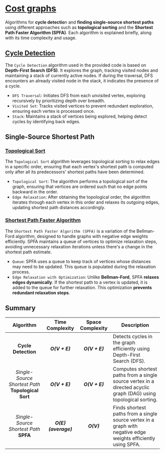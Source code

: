 # [Cost graphs](#summary)

Algorithms for **cycle detectio**n and **finding single-source shortest paths** using different approaches such as **topological sorting** and the **Shortest Path Faster Algorithm (SPFA)**. Each algorithm is explained briefly, along with its time complexity and usage.

## [Cycle Detection](https://en.wikipedia.org/wiki/Cycle_(graph_theory))

The `Cycle Detection` algorithm used in the provided code is based on **Depth-First Search (DFS)**. It explores the graph, tracking visited nodes and maintaining a stack of currently active nodes. If during the traversal, DFS encounters an already visited node in the stack, it indicates the presence of a cycle.

- `DFS Traversal`: Initiates DFS from each unvisited vertex, exploring recursively by prioritizing depth over breadth.
- `Visited Set`: Tracks visited vertices to prevent redundant exploration, ensuring each vertex is processed once.
- `Stack`: Maintains a stack of vertices being explored, helping detect cycles by identifying back edges.

## Single-Source Shortest Path

### [Topological Sort](https://en.wikipedia.org/wiki/Topological_sorting)

The `Topological Sort` algorithm leverages topological sorting to relax edges in a specific order, ensuring that each vertex's shortest path is computed only after all its predecessors' shortest paths have been determined.

- `Topological Sort`: The algorithm performs a topological sort of the graph, ensuring that vertices are ordered such that no edge points backward in the order.
- `Edge Relaxation`: After obtaining the topological order, the algorithm iterates through each vertex in this order and relaxes its outgoing edges, updating shortest path distances accordingly.

### [Shortest Path Faster Algorithm](https://en.wikipedia.org/wiki/Shortest_path_faster_algorithm)

The `Shortest Path Faster Algorithm (SPFA)` is a variation of the Bellman-Ford algorithm, designed to handle graphs with negative edge weights efficiently. SPFA maintains a queue of vertices to optimize relaxation steps, avoiding unnecessary relaxation iterations unless there's a change in the shortest path estimate.

- `Queue`: SPFA uses a queue to keep track of vertices whose distances may need to be updated. This queue is populated during the relaxation process.
- `Edge Relaxation with Optimization`: Unlike **Bellman-Ford**, SPFA **relaxes edges dynamically**. If the shortest path to a vertex is updated, it is added to the queue for further relaxation. This optimization **prevents redundant relaxation steps**.

## Summary

| Algorithm                                          | Time Complexity        | Space Complexity        | Description                                                                                                         |
|:--------------------------------------------------:|:----------------------:|:-----------------------:|--------------------------------------------------------------------------------------------------------------------|
| **Cycle Detection**                               | ***O(V + E)***             | ***O(V + E)***              | Detects cycles in the graph efficiently using Depth-First Search (DFS).                                             |
| *Single-Source Shortest Path* **Topological Sort** | ***O(V + E)***          | ***O(V + E)***              | Computes shortest paths from a single source vertex in a directed acyclic graph (DAG) using topological sorting.   |
| *Single-Source Shortest Path* **SPFA**             | ***O(E) (average)***   | ***O(V)***                  | Finds shortest paths from a single source vertex in a graph with negative edge weights efficiently using SPFA.     |
